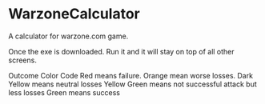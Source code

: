 # WarzoneCalculator
A calculator for warzone.com game.

Once the exe is downloaded. Run it and it will stay on top of all other screens.

Outcome Color Code
Red means failure.
Orange mean worse losses.
Dark Yellow means neutral losses
Yellow Green means not successful attack but less losses
Green means success
